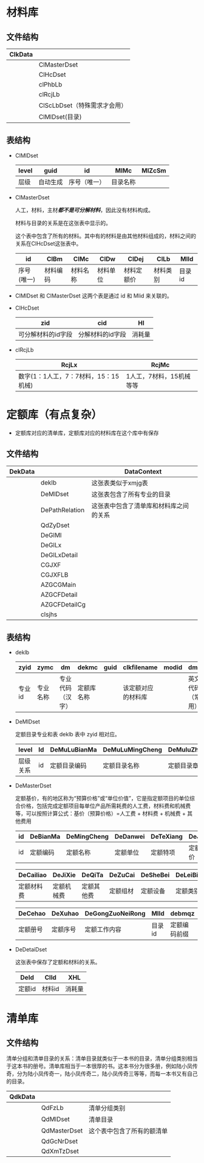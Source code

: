 # 材料库

## 文件结构

| ClkData |                              |
| ------- | ---------------------------- |
|         | ClMasterDset                 |
|         | ClHcDset                     |
|         | clPhbLb                      |
|         | clRcjLb                      |
|         | ClScLbDset（特殊需求才会用） |
|         | ClMlDset(目录)               |

## 表结构

* ClMlDset

  | level | guid     | id           | MlMc     | MlZcSm |
  | ----- | -------- | ------------ | -------- | ------ |
  | 层级  | 自动生成 | 序号（唯一） | 目录名称 |        |

* ClMasterDset

  人工，材料，主材***都不是可分解材料***，因此没有材料构成。

  材料与目录的关系是在这张表中显示的。

  这个表中包含了所有的材料。其中有的材料是由其他材料组成的，材料之间的关系在ClHcDset这张表中。

  | id         | ClBm     | ClMc     | ClDw     | ClDej      | ClLb     | MlId   |
  | ---------- | -------- | -------- | -------- | ---------- | -------- | ------ |
  | 序号(唯一) | 材料编码 | 材料名称 | 材料单位 | 材料定额价 | 材料类别 | 目录id |

* ClMlDset 和 ClMasterDset 这两个表是通过 id 和 Mlid 来关联的。

* ClHcDset

  | zid                | cid              | Hl     |
  | ------------------ | ---------------- | ------ |
  | 可分解材料的id字段 | 分解材料的id字段 | 消耗量 |

* clRcjLb

  | RcjLx                                | RcjMc                    |
  | ------------------------------------ | ------------------------ |
  | 数字(1：1人工，7：7材料，15：15机械) | 1人工，7材料，15机械等等 |

# 定额库（有点复杂）

* 定额库对应的清单库，定额库对应的材料库在这个库中有保存

## 文件结构

| DekData |                | DataContext                            |
| ------- | -------------- | -------------------------------------- |
|         | deklb          | 这张表类似于xmjg表                     |
|         | DeMlDset       | 这张表包含了所有专业的目录             |
|         | DePathRelation | 这张表中包含了清单库和材料库之间的关系 |
|         | QdZyDset       |                                        |
|         | DeGlMl         |                                        |
|         | DeGlLx         |                                        |
|         | DeGlLxDetail   |                                        |
|         | CGJXF          |                                        |
|         | CGJXFLB        |                                        |
|         | AZGCGMain      |                                        |
|         | AZGCFDetail    |                                        |
|         | AZGCFDetailCg  |                                        |
|         | clsjhs         |                                        |

## 表结构

* deklb

  | zyid   | zymc     | dm               | dekmc      | guid | clkfilename        | modid | dmen             | infos |
  | ------ | -------- | ---------------- | ---------- | ---- | ------------------ | ----- | ---------------- | ----- |
  | 专业id | 专业名称 | 专业代码（汉字） | 定额库名称 |      | 该定额对应的材料库 |       | 英文代码（常用） |       |

* DeMlDset

  定额目录专业和表 deklb 表中 zyid 相对应。

  | level    | Id   | DeMuLuBianMa | DeMuLuMingCheng | DeMuluZhangCeShuoMing | DeMuluZhuanYe |
  | -------- | ---- | ------------ | --------------- | --------------------- | ------------- |
  | 层级关系 | id   | 定额目录编码 | 定额目录名称    | 定额目录章侧说明      | 定额目录专业  |

* DeMasterDset

  定额基价，有的地区称为“预算价格”或“单位价值”，它是指定额项目的单位综合价格，包括完成定额项目每单位产品所需耗费的人工费，材料费和机械费等，可以按照计算公式：基价（预算价格）=人工费 + 材料费 + 机械费 + 其他费用

  | id   | DeBianMa | DeMingCheng | DeDanwei | DeTeXiang | DeJiJia  | DeRengong  |
  | ---- | -------- | ----------- | -------- | --------- | -------- | ---------- |
  | id   | 定额编码 | 定额名称    | 定额单位 | 定额特项  | 定额基价 | 定额人工费 |

  | DeCailiao  | DeJiXie    | DeQiTa     | DeZuCai  | DeSheBei | DeLeiBie | DeZhuanYe |
  | ---------- | ---------- | ---------- | -------- | -------- | -------- | --------- |
  | 定额材料费 | 定额机械费 | 定额其他费 | 定额组材 | 定额设备 | 定额类别 | 定额专业  |

  | DeCehao  | DeXuhao  | DeGongZuoNeiRong | MlId   | debmqz       |      |      |
  | -------- | -------- | ---------------- | ------ | ------------ | ---- | ---- |
  | 定额册号 | 定额序号 | 定额工作内容     | 目录id | 定额编码前缀 |      |      |

* DeDetaiDset

  这张表中保存了定额和材料的关系。

  | DeId   | ClId   | XHL    |
  | ------ | ------ | ------ |
  | 定额id | 材料id | 消耗量 |

# 清单库

## 文件结构

清单分组和清单目录的关系：清单目录就类似于一本书的目录，清单分组类别相当于这本书的册号。清单库相当于一本很厚的书。这本书分为很多册，例如陆小凤传奇，分为陆小凤传奇一，陆小凤传奇二，陆小凤传奇三等等，而每一本书又有自己的目录。

| QdkData |              |                            |
| ------- | ------------ | -------------------------- |
|         | QdFzLb       | 清单分组类别               |
|         | QdMlDset     | 清单目录                   |
|         | QdMasterDset | 这个表中包含了所有的额清单 |
|         | QdGcNrDset   |                            |
|         | QdXmTzDset   |                            |

